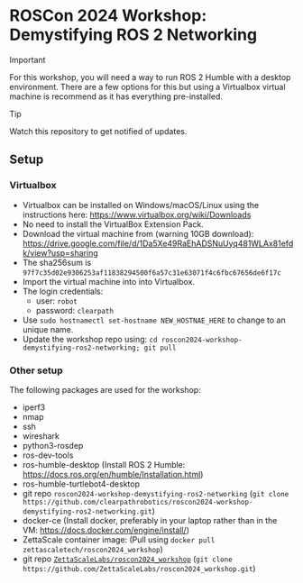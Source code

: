 # ROSCon 2024 Workshop: Demystifying ROS 2 Networking

> [!IMPORTANT]  
For this workshop, you will need a way to run ROS 2 Humble with a desktop environment.  There are a few options for this but using a Virtualbox virtual machine is recommend as it has everything pre-installed.

> [!TIP]
> Watch this repository to get notified of updates.

## Setup

### Virtualbox

- Virtualbox can be installed on Windows/macOS/Linux using the instructions here: https://www.virtualbox.org/wiki/Downloads
- No need to install the VirtualBox Extension Pack.
- Download the virtual machine from (warning 10GB download): https://drive.google.com/file/d/1Da5Xe49RaEhADSNuUyq481WLAx81efdk/view?usp=sharing
- The sha256sum is `97f7c35d02e9306253af11838294500f6a57c31e63071f4c6fbc67656de6f17c`
- Import the virtual machine into into Virtualbox.
- The login credentials:
  - user: `robot`
  - password: `clearpath`
- Use `sudo hostnamectl set-hostname NEW_HOSTNAE_HERE` to change to an unique name.
- Update the workshop repo using: `cd roscon2024-workshop-demystifying-ros2-networking; git pull`

### Other setup

The following packages are used for the workshop:

- iperf3
- nmap
- ssh
- wireshark
- python3-rosdep
- ros-dev-tools
- ros-humble-desktop (Install ROS 2 Humble: https://docs.ros.org/en/humble/Installation.html)
- ros-humble-turtlebot4-desktop
- git repo `roscon2024-workshop-demystifying-ros2-networking` (`git clone https://github.com/clearpathrobotics/roscon2024-workshop-demystifying-ros2-networking.git`)
- docker-ce (Install docker, preferably in your laptop rather than in the VM: https://docs.docker.com/engine/install/)
- ZettaScale container image: (Pull using `docker pull zettascaletech/roscon2024_workshop`)
- git repo [`ZettaScaleLabs/roscon2024_workshop`](https://github.com/ZettaScaleLabs/roscon2024_workshop) (`git clone https://github.com/ZettaScaleLabs/roscon2024_workshop.git`)
